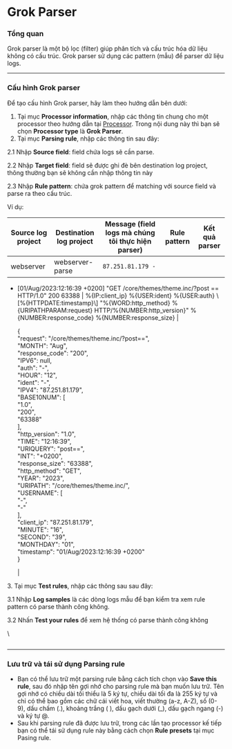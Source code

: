 # Grok Parser

### Tổng quan

Grok parser là một bộ lọc (filter) giúp phân tích và cấu trúc hóa dữ liệu không có cấu trúc. Grok parser sử dụng các pattern (mẫu) để parser dữ liệu logs.

***

### Cấu hình Grok parser

Để tạo cấu hình Grok parser, hãy làm theo hướng dẫn bên dưới:&#x20;

1. Tại mục **Processor information**, nhập các thông tin chung cho một processor theo hướng dẫn tại [Processor](../). Trong nội dung này thì bạn sẽ chọn **Processor type** là **Grok Parser**.
2. Tại mục **Parsing rule**, nhập các thông tin sau đây:

2.1 Nhập **Source field**: field chứa logs sẽ cần parse.

2.2 Nhập **Target field**: field sẽ được ghi đè bên destination log project, thông thường bạn sẽ không cần nhập thông tin này&#x20;

2.3 Nhập **Rule pattern**: chứa grok pattern để matching với source field và parse ra theo cấu trúc.&#x20;

Ví dụ:&#x20;

| Source log project | Destination log project | Message (field logs mà chúng tôi thực hiện parser)                                                                                 | Rule pattern                                                                                                                                                                                           | Kết quả parser                                                                                                                                                                                                                                                                                                                                                                                                                                                                                                                                                                                                                                                  |
| ------------------ | ----------------------- | ---------------------------------------------------------------------------------------------------------------------------------- | ------------------------------------------------------------------------------------------------------------------------------------------------------------------------------------------------------ | --------------------------------------------------------------------------------------------------------------------------------------------------------------------------------------------------------------------------------------------------------------------------------------------------------------------------------------------------------------------------------------------------------------------------------------------------------------------------------------------------------------------------------------------------------------------------------------------------------------------------------------------------------------- |
| webserver          | webserver-parse         | <pre><code>87.251.81.179 - 
- [01/Aug/2023:12:16:39 +0200] 
"GET /core/themes/theme.inc/?post
== HTTP/1.0" 200 63388
</code></pre> | %{IP:client\_ip} %{USER:ident} %{USER:auth} \\\[%{HTTPDATE:timestamp}\\] "%{WORD:http\_method} %{URIPATHPARAM:request} HTTP/%{NUMBER:http\_version}" %{NUMBER:response\_code} %{NUMBER:response\_size} | <p>{<br>"request": "/core/themes/theme.inc/?post==",<br>"MONTH": "Aug",<br>"response_code": "200",<br>"IPV6": null,<br>"auth": "-",<br>"HOUR": "12",<br>"ident": "-",<br>"IPV4": "87.251.81.179",<br>"BASE10NUM": [<br>"1.0",<br>"200",<br>"63388"<br>],<br>"http_version": "1.0",<br>"TIME": "12:16:39",<br>"URIQUERY": "post==",<br>"INT": "+0200",<br>"response_size": "63388",<br>"http_method": "GET",<br>"YEAR": "2023",<br>"URIPATH": "/core/themes/theme.inc/",<br>"USERNAME": [<br>"-",<br>"-"<br>],<br>"client_ip": "87.251.81.179",<br>"MINUTE": "16",<br>"SECOND": "39",<br>"MONTHDAY": "01",<br>"timestamp": "01/Aug/2023:12:16:39 +0200"<br>}</p> |

3\. Tại mục **Test rules**, nhập các thông sau sau đây:

&#x20;3.1 Nhập **Log samples** là các dòng logs mẫu để bạn kiểm tra xem rule pattern có parse thành công không.

&#x20;3.2 Nhấn **Test your rules** để xem hệ thống có parse thành công không

\


<figure><img src="http://docs.vngcloud.vn/download/attachments/59802004/image2023-8-1_15-32-11.png?version=1&#x26;modificationDate=1690878733000&#x26;api=v2" alt=""><figcaption></figcaption></figure>

***

### Lưu trữ và tái sử dụng Parsing rule

* Bạn có thể lưu trữ một parsing rule bằng cách tích chọn vào **Save this rule**, sau đó nhập tên gợi nhớ cho parsing rule mà bạn muốn lưu trữ. Tên gợi nhớ có chiều dài tối thiểu là 5 ký tự, chiều dài tối đa là 255 ký tự và chỉ có thể bao gồm các chữ cái viết hoa, viết thường (a-z, A-Z), số (0-9), dấu chấm (.), khoảng trắng ( ), dấu gạch dưới (\_), dấu gạch ngang (-) và ký tự @.
* Sau khi parsing rule đã được lưu trữ, trong các lần tạo processor kế tiếp bạn có thể tái sử dụng rule này bằng cách chọn **Rule presets** tại mục Pasing rule.&#x20;
